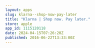 ```yaml
---
layout: apps
slug: klarna--shop-now-pay-later
title: "Klarna | Shop now. Pay later."
store: apple
app_id: 1115120118
date: 2024-04-15T07:26:20Z
published: 2016-06-22T13:33:00Z
---
```

